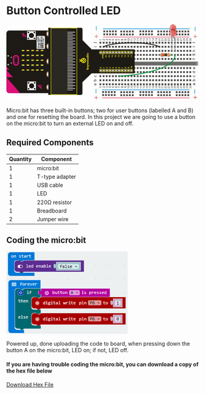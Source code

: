 # Button Controlled LED

![alt text](button-controlled-led.png "Button Controlled LED")

Micro:bit has three built-in buttons; two for user buttons (labelled A and B) and one for resetting the board. In this project we are going to use a button on the micro:bit to turn an external LED on and off. 

## Required Components
Quantity | Component
--- | ---
1 | micro:bit
1 | T-type adapter
1 | USB cable
1 | LED
1 | 220Ω resistor
1 | Breadboard
2 | Jumper wire

## Coding the micro:bit
![alt text](button-controlled-led-code.png "Button Controlled LED - Code Block")

Powered up, done uploading the code to board, when pressing down the button A on the micro:bit, LED on; if not, LED off.
#### If you are having trouble coding the micro:bit, you can download a copy of the hex file below
[Download Hex File](https://github.com/Jaycar-Electronics/micro-bit-Starter-Kit/blob/master/Project%204%20-%20Button%20Controlled%20LED/Button-Controlled-LED.zip?raw=true)
